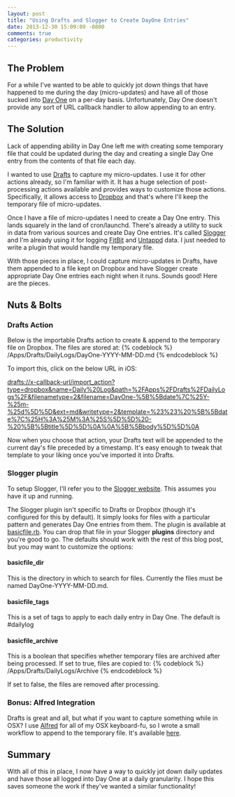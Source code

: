 ```yaml
---
layout: post
title: "Using Drafts and Slogger to Create DayOne Entries"
date: 2013-12-30 15:09:09 -0800
comments: true
categories: productivity
---
```


## The Problem
For a while I've wanted to be able to quickly jot down things that have
happened to me during the day (micro-updates) and have all of those sucked into
[Day One](http://dayoneapp.com) on a per-day basis. Unfortunately, Day One
doesn't provide any sort of URL callback handler to allow appending to an
entry.

## The Solution
Lack of appending ability in Day One left me with creating some temporary file
that could be updated during the day and creating a single Day One entry from
the contents of that file each day.

<!-- more -->
I wanted to use [Drafts](http://agiletortoise.com/drafts) to capture my
micro-updates. I use it for other actions already, so I'm familiar with it. It
has a huge selection of post-processing actions available and provides ways to
customize those actions. Specifically, it allows access to
[Dropbox](http://dropbox.com) and that's where I'll keep the temporary file of
micro-updates.

Once I have a file of micro-updates I need to create a Day One entry. This
lands squarely in the land of cron/launchd. There's already a utility to suck
in data from various sources and create Day One entries. It's called
[Slogger](http://brettterpstra.com/projects/slogger/) and I'm already using it
for logging [FitBit](http://www.fitbit.com) and [Untappd](http://untappd.com)
data. I just needed to write a plugin that would handle my temporary file.

With those pieces in place, I could capture micro-updates in Drafts, have them
appended to a file kept on Dropbox and have Slogger create appropriate Day One
entries each night when it runs. Sounds good! Here are the pieces.

## Nuts & Bolts

### Drafts Action
Below is the importable Drafts action to create & append to the temporary file on Dropbox. The files are stored at:
{% codeblock %}
/Apps/Drafts/DailyLogs/DayOne-YYYY-MM-DD.md
{% endcodeblock %}

To import this, click on the below URL in iOS:

[drafts://x-callback-url/import_action?type=dropbox&name=Daily%20Log&path=%2FApps%2FDrafts%2FDailyLogs%2F&filenametype=2&filename=DayOne-%5B%5Bdate%7C%25Y-%25m-%25d%5D%5D&ext=md&writetype=2&template=%23%23%20%5B%5Bdate%7C%25H%3A%25M%3A%25S%5D%5D%20-%20%5B%5Btitle%5D%5D%0A%0A%5B%5Bbody%5D%5D%0A](drafts://x-callback-url/import_action?type=dropbox&name=Daily%20Log&path=%2FApps%2FDrafts%2FDailyLogs%2F&filenametype=2&filename=DayOne-%5B%5Bdate%7C%25Y-%25m-%25d%5D%5D&ext=md&writetype=2&template=%23%23%20%5B%5Bdate%7C%25H%3A%25M%3A%25S%5D%5D%20-%20%5B%5Btitle%5D%5D%0A%0A%5B%5Bbody%5D%5D%0A)

Now when you choose that action, your Drafts text will be appended to the
current day's file preceded by a timestamp. It's easy enough to tweak that
template to your liking once you've imported it into Drafts.

### Slogger plugin
To setup Slogger, I'll refer you to the [Slogger website](http://brettterpstra.com/projects/slogger/).
This assumes you have it up and running.

The Slogger plugin isn't specific to Drafts or Dropbox (though it's configured
for this by default). It simply looks for files with a particular pattern and
generates Day One entries from them. The plugin is available at
[basicfile.rb](https://github.com/nall/Slogger/blob/master/plugins_disabled/basicfile.rb).
You can drop that file in your Slogger **plugins** directory and you're good to
go. The defaults should work with the rest of this blog post, but you may want
to customize the options:

#### basicfile\_dir
This is the directory in which to search for files. Currently the files must be
named DayOne-YYYY-MM-DD.md. 

#### basicfile\_tags
This is a set of tags to apply to each daily entry in Day One. The default is
\#dailylog

#### basicfile\_archive
This is a boolean that specifies whether temporary files are archived after
being processed. If set to true, files are copied to:
{% codeblock %}
/Apps/Drafts/DailyLogs/Archive
{% endcodeblock %}

If set to false, the files are removed after processing.

### Bonus: Alfred Integration
Drafts is great and all, but what if you want to capture something while in
OSX? I use [Alfred](http://www.alfredapp.com) for all of my OSX keyboard-fu, so
I wrote a small workflow to append to the temporary file. It's available
[here](http://nall.github.io/files/DayOneLog.alfredworkflow).


## Summary
With all of this in place, I now have a way to quickly jot down daily updates
and have those all logged into Day One at a daily granularity. I hope this
saves someone the work if they've wanted a similar functionality!


